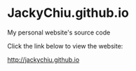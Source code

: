 # JackyChiu.github.io
My personal website's source code

Click the link below to view the website:

http://jackychiu.github.io
